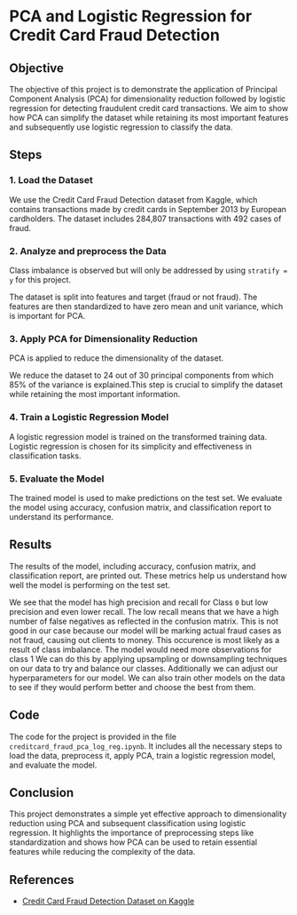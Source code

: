 # PCA and Logistic Regression for Credit Card Fraud Detection

## Objective
The objective of this project is to demonstrate the application of Principal Component Analysis (PCA) for dimensionality reduction followed by logistic regression for detecting fraudulent credit card transactions. We aim to show how PCA can simplify the dataset while retaining its most important features and subsequently use logistic regression to classify the data.

## Steps

### 1. Load the Dataset
We use the Credit Card Fraud Detection dataset from Kaggle, which contains transactions made by credit cards in September 2013 by European cardholders. The dataset includes 284,807 transactions with 492 cases of fraud.

### 2. Analyze and preprocess the Data
Class imbalance is observed but will only be addressed by using `stratify = y` for this project.


The dataset is split into features and target (fraud or not fraud). The features are then standardized to have zero mean and unit variance, which is important for PCA. 

### 3. Apply PCA for Dimensionality Reduction
PCA is applied to reduce the dimensionality of the dataset.


We reduce the dataset to 24 out of 30 principal components from which 85% of the variance is explained.This step is crucial to simplify the dataset while retaining the most important information.

### 4. Train a Logistic Regression Model
A logistic regression model is trained on the transformed training data. Logistic regression is chosen for its simplicity and effectiveness in classification tasks.

### 5. Evaluate the Model
The trained model is used to make predictions on the test set. We evaluate the model using accuracy, confusion matrix, and classification report to understand its performance.

## Results
The results of the model, including accuracy, confusion matrix, and classification report, are printed out. These metrics help us understand how well the model is performing on the test set.


We see that the model has high precision and recall for Class `0` but low precision and even lower recall. 
The low recall means that we have a high number of false negatives as reflected in the confusion matrix. 
This is not good in our case because our model will be marking actual fraud cases as not fraud, causing out clients to money.
This occurence is most likely as a result of class imbalance. The model would need more observations for class 1
We can do this by applying upsampling or downsampling techniques on our data to try and balance our classes.
Additionally we can adjust our hyperparameters for our model.
We can also train other models on the data to see if they would perform better and choose the best from them.

## Code
The code for the project is provided in the file `creditcard_fraud_pca_log_reg.ipynb`. It includes all the necessary steps to load the data, preprocess it, apply PCA, train a logistic regression model, and evaluate the model.

## Conclusion
This project demonstrates a simple yet effective approach to dimensionality reduction using PCA and subsequent classification using logistic regression. It highlights the importance of preprocessing steps like standardization and shows how PCA can be used to retain essential features while reducing the complexity of the data.

## References
- [Credit Card Fraud Detection Dataset on Kaggle](https://www.kaggle.com/datasets/mlg-ulb/creditcardfraud)
